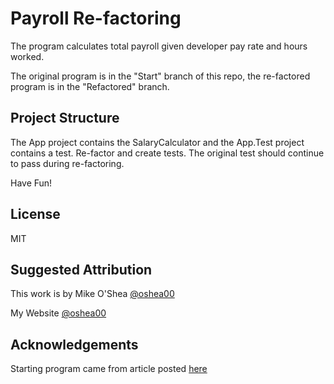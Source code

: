 ﻿# Payroll Re-factoring

The program calculates total payroll given developer pay rate and hours worked.

The original program is in the "Start" branch of this repo, the re-factored
program is in the "Refactored" branch.

## Project Structure

The App project contains the SalaryCalculator and the App.Test project contains
a test. Re-factor and create tests. The original test should continue to pass
during re-factoring.

Have Fun!

## License

MIT

## Suggested Attribution
This work is by Mike O'Shea [@oshea00](https://twitter.com/oshea00)

My Website
[@oshea00](https://twitter.com/oshea00)

## Acknowledgements
Starting program came from article posted [here](https://code-maze.com/open-closed-principle/)

